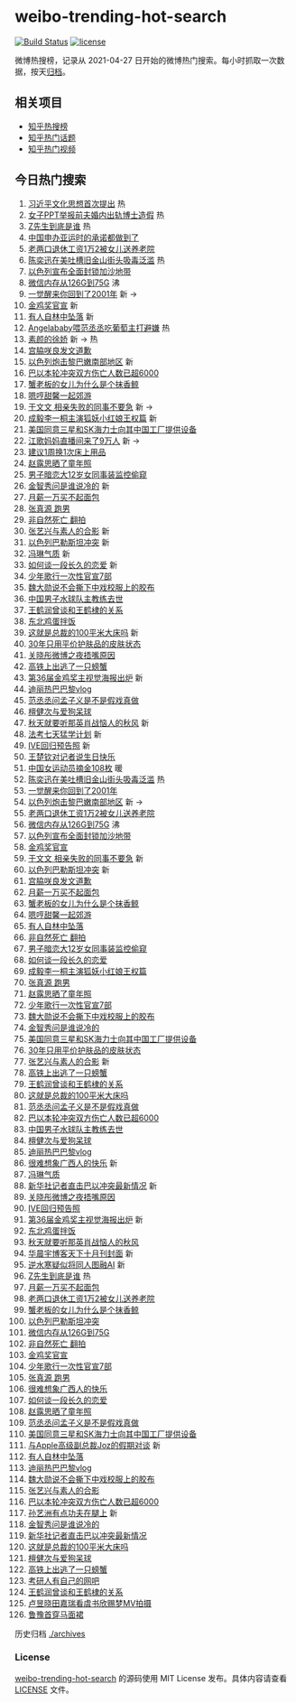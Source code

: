 # weibo-trending-hot-search

[![Build Status](https://github.com/justjavac/weibo-trending-hot-search/workflows/ci/badge.svg?branch=master)](https://github.com/justjavac/weibo-trending-hot-search/actions)
[![license](https://img.shields.io/github/license/justjavac/weibo-trending-hot-search)](https://github.com/justjavac/weibo-trending-hot-search/blob/master/LICENSE)

微博热搜榜，记录从 2021-04-27
日开始的微博热门搜索。每小时抓取一次数据，按天[归档](./archives)。

## 相关项目

- [知乎热搜榜](https://github.com/justjavac/zhihu-trending-top-search)
- [知乎热门话题](https://github.com/justjavac/zhihu-trending-hot-questions)
- [知乎热门视频](https://github.com/justjavac/zhihu-trending-hot-video)

## 今日热门搜索

<!-- BEGIN -->
<!-- 最后更新时间 Tue Oct 10 2023 02:16:35 GMT+0800 (China Standard Time) -->

1. [习近平文化思想首次提出](https://s.weibo.com//weibo?q=%23%E4%B9%A0%E8%BF%91%E5%B9%B3%E6%96%87%E5%8C%96%E6%80%9D%E6%83%B3%E9%A6%96%E6%AC%A1%E6%8F%90%E5%87%BA%23&Refer=new_time)
   热
1. [女子PPT举报前夫婚内出轨博士造假](https://s.weibo.com//weibo?q=%23%E5%A5%B3%E5%AD%90PPT%E4%B8%BE%E6%8A%A5%E5%89%8D%E5%A4%AB%E5%A9%9A%E5%86%85%E5%87%BA%E8%BD%A8%E5%8D%9A%E5%A3%AB%E9%80%A0%E5%81%87%23&t=31&band_rank=1&Refer=top)
   热
1. [Z先生到底是谁](https://s.weibo.com//weibo?q=%23Z%E5%85%88%E7%94%9F%E5%88%B0%E5%BA%95%E6%98%AF%E8%B0%81%23&t=31&band_rank=2&Refer=top)
   热
1. [中国申办亚运时的承诺都做到了](https://s.weibo.com//weibo?q=%23%E4%B8%AD%E5%9B%BD%E7%94%B3%E5%8A%9E%E4%BA%9A%E8%BF%90%E6%97%B6%E7%9A%84%E6%89%BF%E8%AF%BA%E9%83%BD%E5%81%9A%E5%88%B0%E4%BA%86%23&t=31&band_rank=3&Refer=top)
1. [老两口退休工资1万2被女儿送养老院](https://s.weibo.com//weibo?q=%23%E8%80%81%E4%B8%A4%E5%8F%A3%E9%80%80%E4%BC%91%E5%B7%A5%E8%B5%841%E4%B8%872%E8%A2%AB%E5%A5%B3%E5%84%BF%E9%80%81%E5%85%BB%E8%80%81%E9%99%A2%23&t=31&band_rank=4&Refer=top)
1. [陈奕迅在美吐槽旧金山街头吸毒泛滥](https://s.weibo.com//weibo?q=%23%E9%99%88%E5%A5%95%E8%BF%85%E5%9C%A8%E7%BE%8E%E5%90%90%E6%A7%BD%E6%97%A7%E9%87%91%E5%B1%B1%E8%A1%97%E5%A4%B4%E5%90%B8%E6%AF%92%E6%B3%9B%E6%BB%A5%23&t=31&band_rank=5&Refer=top)
   热
1. [以色列宣布全面封锁加沙地带](https://s.weibo.com//weibo?q=%23%E4%BB%A5%E8%89%B2%E5%88%97%E5%AE%A3%E5%B8%83%E5%85%A8%E9%9D%A2%E5%B0%81%E9%94%81%E5%8A%A0%E6%B2%99%E5%9C%B0%E5%B8%A6%23&t=31&band_rank=6&Refer=top)
1. [微信内存从126G到75G](https://s.weibo.com//weibo?q=%23%E5%BE%AE%E4%BF%A1%E5%86%85%E5%AD%98%E4%BB%8E126G%E5%88%B075G%23&t=31&band_rank=7&Refer=top)
   沸
1. [一觉醒来你回到了2001年](https://s.weibo.com//weibo?q=%E4%B8%80%E8%A7%89%E9%86%92%E6%9D%A5%E4%BD%A0%E5%9B%9E%E5%88%B0%E4%BA%862001%E5%B9%B4&t=31&band_rank=8&Refer=top)
   新 ->
1. [金鸡奖官宣](https://s.weibo.com//weibo?q=%23%E9%87%91%E9%B8%A1%E5%A5%96%E5%AE%98%E5%AE%A3%23&t=31&band_rank=9&Refer=top)
   新
1. [有人自林中坠落](https://s.weibo.com//weibo?q=%23%E6%9C%89%E4%BA%BA%E8%87%AA%E6%9E%97%E4%B8%AD%E5%9D%A0%E8%90%BD%23&t=31&band_rank=10&Refer=top)
   新
1. [Angelababy喂范丞丞吃葡萄主打避嫌](https://s.weibo.com//weibo?q=%23Angelababy%E5%96%82%E8%8C%83%E4%B8%9E%E4%B8%9E%E5%90%83%E8%91%A1%E8%90%84%E4%B8%BB%E6%89%93%E9%81%BF%E5%AB%8C%23&t=31&band_rank=11&Refer=top)
   热
1. [素颜的徐娇](https://s.weibo.com//weibo?q=%23%E7%B4%A0%E9%A2%9C%E7%9A%84%E5%BE%90%E5%A8%87%23&t=31&band_rank=12&Refer=top)
   新 -> 热
1. [宫脇咲良发文道歉](https://s.weibo.com//weibo?q=%23%E5%AE%AB%E8%84%87%E5%92%B2%E8%89%AF%E5%8F%91%E6%96%87%E9%81%93%E6%AD%89%23&t=31&band_rank=13&Refer=top)
1. [以色列炮击黎巴嫩南部地区](https://s.weibo.com//weibo?q=%23%E4%BB%A5%E8%89%B2%E5%88%97%E7%82%AE%E5%87%BB%E9%BB%8E%E5%B7%B4%E5%AB%A9%E5%8D%97%E9%83%A8%E5%9C%B0%E5%8C%BA%23&t=31&band_rank=14&Refer=top)
   新
1. [巴以本轮冲突双方伤亡人数已超6000](https://s.weibo.com//weibo?q=%23%E5%B7%B4%E4%BB%A5%E6%9C%AC%E8%BD%AE%E5%86%B2%E7%AA%81%E5%8F%8C%E6%96%B9%E4%BC%A4%E4%BA%A1%E4%BA%BA%E6%95%B0%E5%B7%B2%E8%B6%856000%23&t=31&band_rank=15&Refer=top)
1. [蟹老板的女儿为什么是个抹香鲸](https://s.weibo.com//weibo?q=%E8%9F%B9%E8%80%81%E6%9D%BF%E7%9A%84%E5%A5%B3%E5%84%BF%E4%B8%BA%E4%BB%80%E4%B9%88%E6%98%AF%E4%B8%AA%E6%8A%B9%E9%A6%99%E9%B2%B8&t=31&band_rank=16&Refer=top)
1. [嗯哼甜馨一起郊游](https://s.weibo.com//weibo?q=%23%E5%97%AF%E5%93%BC%E7%94%9C%E9%A6%A8%E4%B8%80%E8%B5%B7%E9%83%8A%E6%B8%B8%23&t=31&band_rank=17&Refer=top)
1. [于文文 相亲失败的同事不要急](https://s.weibo.com//weibo?q=%E4%BA%8E%E6%96%87%E6%96%87%20%E7%9B%B8%E4%BA%B2%E5%A4%B1%E8%B4%A5%E7%9A%84%E5%90%8C%E4%BA%8B%E4%B8%8D%E8%A6%81%E6%80%A5&t=31&band_rank=18&Refer=top)
   新 ->
1. [成毅李一桐主演狐妖小红娘王权篇](https://s.weibo.com//weibo?q=%23%E6%88%90%E6%AF%85%E6%9D%8E%E4%B8%80%E6%A1%90%E4%B8%BB%E6%BC%94%E7%8B%90%E5%A6%96%E5%B0%8F%E7%BA%A2%E5%A8%98%E7%8E%8B%E6%9D%83%E7%AF%87%23&t=31&band_rank=19&Refer=top)
   新
1. [美国同意三星和SK海力士向其中国工厂提供设备](https://s.weibo.com//weibo?q=%23%E7%BE%8E%E5%9B%BD%E5%90%8C%E6%84%8F%E4%B8%89%E6%98%9F%E5%92%8CSK%E6%B5%B7%E5%8A%9B%E5%A3%AB%E5%90%91%E5%85%B6%E4%B8%AD%E5%9B%BD%E5%B7%A5%E5%8E%82%E6%8F%90%E4%BE%9B%E8%AE%BE%E5%A4%87%23&t=31&band_rank=20&Refer=top)
1. [江歌妈妈直播间来了9万人](https://s.weibo.com//weibo?q=%23%E6%B1%9F%E6%AD%8C%E5%A6%88%E5%A6%88%E7%9B%B4%E6%92%AD%E9%97%B4%E6%9D%A5%E4%BA%869%E4%B8%87%E4%BA%BA%23&t=31&band_rank=21&Refer=top)
   新 ->
1. [建议1周换1次床上用品](https://s.weibo.com//weibo?q=%23%E5%BB%BA%E8%AE%AE1%E5%91%A8%E6%8D%A21%E6%AC%A1%E5%BA%8A%E4%B8%8A%E7%94%A8%E5%93%81%23&t=31&band_rank=22&Refer=top)
1. [赵露思晒了童年照](https://s.weibo.com//weibo?q=%23%E8%B5%B5%E9%9C%B2%E6%80%9D%E6%99%92%E4%BA%86%E7%AB%A5%E5%B9%B4%E7%85%A7%23&t=31&band_rank=23&Refer=top)
1. [男子暗恋大12岁女同事装监控偷窥](https://s.weibo.com//weibo?q=%23%E7%94%B7%E5%AD%90%E6%9A%97%E6%81%8B%E5%A4%A712%E5%B2%81%E5%A5%B3%E5%90%8C%E4%BA%8B%E8%A3%85%E7%9B%91%E6%8E%A7%E5%81%B7%E7%AA%A5%23&t=31&band_rank=24&Refer=top)
1. [金智秀问是谁说冷的](https://s.weibo.com//weibo?q=%23%E9%87%91%E6%99%BA%E7%A7%80%E9%97%AE%E6%98%AF%E8%B0%81%E8%AF%B4%E5%86%B7%E7%9A%84%23&t=31&band_rank=25&Refer=top)
   新
1. [月薪一万买不起面包](https://s.weibo.com//weibo?q=%23%E6%9C%88%E8%96%AA%E4%B8%80%E4%B8%87%E4%B9%B0%E4%B8%8D%E8%B5%B7%E9%9D%A2%E5%8C%85%23&t=31&band_rank=26&Refer=top)
1. [张真源 跑男](https://s.weibo.com//weibo?q=%E5%BC%A0%E7%9C%9F%E6%BA%90%20%E8%B7%91%E7%94%B7&t=31&band_rank=27&Refer=top)
1. [非自然死亡 翻拍](https://s.weibo.com//weibo?q=%E9%9D%9E%E8%87%AA%E7%84%B6%E6%AD%BB%E4%BA%A1%20%E7%BF%BB%E6%8B%8D&t=31&band_rank=28&Refer=top)
1. [张艺兴与素人的合影](https://s.weibo.com//weibo?q=%23%E5%BC%A0%E8%89%BA%E5%85%B4%E4%B8%8E%E7%B4%A0%E4%BA%BA%E7%9A%84%E5%90%88%E5%BD%B1%23&t=31&band_rank=29&Refer=top)
   新
1. [以色列巴勒斯坦冲突](https://s.weibo.com//weibo?q=%23%E4%BB%A5%E8%89%B2%E5%88%97%E5%B7%B4%E5%8B%92%E6%96%AF%E5%9D%A6%E5%86%B2%E7%AA%81%23&t=31&band_rank=30&Refer=top)
   新
1. [冯琳气质](https://s.weibo.com//weibo?q=%23%E5%86%AF%E7%90%B3%E6%B0%94%E8%B4%A8%23&t=31&band_rank=31&Refer=top)
   新
1. [如何谈一段长久的恋爱](https://s.weibo.com//weibo?q=%E5%A6%82%E4%BD%95%E8%B0%88%E4%B8%80%E6%AE%B5%E9%95%BF%E4%B9%85%E7%9A%84%E6%81%8B%E7%88%B1&t=31&band_rank=32&Refer=top)
   新
1. [少年歌行一次性官宣7部](https://s.weibo.com//weibo?q=%23%E5%B0%91%E5%B9%B4%E6%AD%8C%E8%A1%8C%E4%B8%80%E6%AC%A1%E6%80%A7%E5%AE%98%E5%AE%A37%E9%83%A8%23&t=31&band_rank=33&Refer=top)
1. [魏大勋说不会撕下中戏校服上的胶布](https://s.weibo.com//weibo?q=%23%E9%AD%8F%E5%A4%A7%E5%8B%8B%E8%AF%B4%E4%B8%8D%E4%BC%9A%E6%92%95%E4%B8%8B%E4%B8%AD%E6%88%8F%E6%A0%A1%E6%9C%8D%E4%B8%8A%E7%9A%84%E8%83%B6%E5%B8%83%23&t=31&band_rank=34&Refer=top)
1. [中国男子水球队主教练去世](https://s.weibo.com//weibo?q=%23%E4%B8%AD%E5%9B%BD%E7%94%B7%E5%AD%90%E6%B0%B4%E7%90%83%E9%98%9F%E4%B8%BB%E6%95%99%E7%BB%83%E5%8E%BB%E4%B8%96%23&t=31&band_rank=35&Refer=top)
1. [王鹤润曾谈和王鹤棣的关系](https://s.weibo.com//weibo?q=%23%E7%8E%8B%E9%B9%A4%E6%B6%A6%E6%9B%BE%E8%B0%88%E5%92%8C%E7%8E%8B%E9%B9%A4%E6%A3%A3%E7%9A%84%E5%85%B3%E7%B3%BB%23&t=31&band_rank=36&Refer=top)
1. [东北鸡蛋拌饭](https://s.weibo.com//weibo?q=%E4%B8%9C%E5%8C%97%E9%B8%A1%E8%9B%8B%E6%8B%8C%E9%A5%AD&t=31&band_rank=37&Refer=top)
1. [这就是总裁的100平米大床吗](https://s.weibo.com//weibo?q=%23%E8%BF%99%E5%B0%B1%E6%98%AF%E6%80%BB%E8%A3%81%E7%9A%84100%E5%B9%B3%E7%B1%B3%E5%A4%A7%E5%BA%8A%E5%90%97%23&t=31&band_rank=38&Refer=top)
   新
1. [30年只用平价护肤品的皮肤状态](https://s.weibo.com//weibo?q=%2330%E5%B9%B4%E5%8F%AA%E7%94%A8%E5%B9%B3%E4%BB%B7%E6%8A%A4%E8%82%A4%E5%93%81%E7%9A%84%E7%9A%AE%E8%82%A4%E7%8A%B6%E6%80%81%23&t=31&band_rank=39&Refer=top)
1. [关晓彤微博之夜捂嘴原因](https://s.weibo.com//weibo?q=%23%E5%85%B3%E6%99%93%E5%BD%A4%E5%BE%AE%E5%8D%9A%E4%B9%8B%E5%A4%9C%E6%8D%82%E5%98%B4%E5%8E%9F%E5%9B%A0%23&t=31&band_rank=40&Refer=top)
1. [高铁上出逃了一只螃蟹](https://s.weibo.com//weibo?q=%23%E9%AB%98%E9%93%81%E4%B8%8A%E5%87%BA%E9%80%83%E4%BA%86%E4%B8%80%E5%8F%AA%E8%9E%83%E8%9F%B9%23&t=31&band_rank=41&Refer=top)
1. [第36届金鸡奖主视觉海报出炉](https://s.weibo.com//weibo?q=%23%E7%AC%AC36%E5%B1%8A%E9%87%91%E9%B8%A1%E5%A5%96%E4%B8%BB%E8%A7%86%E8%A7%89%E6%B5%B7%E6%8A%A5%E5%87%BA%E7%82%89%23&t=31&band_rank=42&Refer=top)
   新
1. [迪丽热巴巴黎vlog](https://s.weibo.com//weibo?q=%23%E8%BF%AA%E4%B8%BD%E7%83%AD%E5%B7%B4%E5%B7%B4%E9%BB%8Evlog%23&t=31&band_rank=43&Refer=top)
1. [范丞丞问孟子义是不是假戏真做](https://s.weibo.com//weibo?q=%23%E8%8C%83%E4%B8%9E%E4%B8%9E%E9%97%AE%E5%AD%9F%E5%AD%90%E4%B9%89%E6%98%AF%E4%B8%8D%E6%98%AF%E5%81%87%E6%88%8F%E7%9C%9F%E5%81%9A%23&t=31&band_rank=44&Refer=top)
1. [檀健次与爱狗呆球](https://s.weibo.com//weibo?q=%E6%AA%80%E5%81%A5%E6%AC%A1%E4%B8%8E%E7%88%B1%E7%8B%97%E5%91%86%E7%90%83&t=31&band_rank=45&Refer=top)
1. [秋天就要听那英肖战恼人的秋风](https://s.weibo.com//weibo?q=%23%E7%A7%8B%E5%A4%A9%E5%B0%B1%E8%A6%81%E5%90%AC%E9%82%A3%E8%8B%B1%E8%82%96%E6%88%98%E6%81%BC%E4%BA%BA%E7%9A%84%E7%A7%8B%E9%A3%8E%23&t=31&band_rank=46&Refer=top)
   新
1. [法考七天猛学计划](https://s.weibo.com//weibo?q=%E6%B3%95%E8%80%83%E4%B8%83%E5%A4%A9%E7%8C%9B%E5%AD%A6%E8%AE%A1%E5%88%92&t=31&band_rank=47&Refer=top)
   新
1. [IVE回归预告照](https://s.weibo.com//weibo?q=IVE%E5%9B%9E%E5%BD%92%E9%A2%84%E5%91%8A%E7%85%A7&t=31&band_rank=48&Refer=top)
   新
1. [王楚钦对记者说生日快乐](https://s.weibo.com//weibo?q=%23%E7%8E%8B%E6%A5%9A%E9%92%A6%E5%AF%B9%E8%AE%B0%E8%80%85%E8%AF%B4%E7%94%9F%E6%97%A5%E5%BF%AB%E4%B9%90%23&t=31&band_rank=49&Refer=top)
1. [中国女运动员摘金108枚](https://s.weibo.com//weibo?q=%23%E4%B8%AD%E5%9B%BD%E5%A5%B3%E8%BF%90%E5%8A%A8%E5%91%98%E6%91%98%E9%87%91108%E6%9E%9A%23&t=31&band_rank=50&Refer=top)
   暖
1. [陈奕迅在美吐槽旧金山街头吸毒泛滥](https://s.weibo.com//weibo?q=%23%E9%99%88%E5%A5%95%E8%BF%85%E5%9C%A8%E7%BE%8E%E5%90%90%E6%A7%BD%E6%97%A7%E9%87%91%E5%B1%B1%E8%A1%97%E5%A4%B4%E5%90%B8%E6%AF%92%E6%B3%9B%E6%BB%A5%23&t=31&band_rank=4&Refer=top)
   热
1. [一觉醒来你回到了2001年](https://s.weibo.com//weibo?q=%E4%B8%80%E8%A7%89%E9%86%92%E6%9D%A5%E4%BD%A0%E5%9B%9E%E5%88%B0%E4%BA%862001%E5%B9%B4&t=31&band_rank=5&Refer=top)
1. [以色列炮击黎巴嫩南部地区](https://s.weibo.com//weibo?q=%23%E4%BB%A5%E8%89%B2%E5%88%97%E7%82%AE%E5%87%BB%E9%BB%8E%E5%B7%B4%E5%AB%A9%E5%8D%97%E9%83%A8%E5%9C%B0%E5%8C%BA%23&t=31&band_rank=6&Refer=top)
   新 ->
1. [老两口退休工资1万2被女儿送养老院](https://s.weibo.com//weibo?q=%23%E8%80%81%E4%B8%A4%E5%8F%A3%E9%80%80%E4%BC%91%E5%B7%A5%E8%B5%841%E4%B8%872%E8%A2%AB%E5%A5%B3%E5%84%BF%E9%80%81%E5%85%BB%E8%80%81%E9%99%A2%23&t=31&band_rank=7&Refer=top)
1. [微信内存从126G到75G](https://s.weibo.com//weibo?q=%23%E5%BE%AE%E4%BF%A1%E5%86%85%E5%AD%98%E4%BB%8E126G%E5%88%B075G%23&t=31&band_rank=8&Refer=top)
   沸
1. [以色列宣布全面封锁加沙地带](https://s.weibo.com//weibo?q=%23%E4%BB%A5%E8%89%B2%E5%88%97%E5%AE%A3%E5%B8%83%E5%85%A8%E9%9D%A2%E5%B0%81%E9%94%81%E5%8A%A0%E6%B2%99%E5%9C%B0%E5%B8%A6%23&t=31&band_rank=9&Refer=top)
1. [金鸡奖官宣](https://s.weibo.com//weibo?q=%23%E9%87%91%E9%B8%A1%E5%A5%96%E5%AE%98%E5%AE%A3%23&t=31&band_rank=10&Refer=top)
1. [于文文 相亲失败的同事不要急](https://s.weibo.com//weibo?q=%E4%BA%8E%E6%96%87%E6%96%87%20%E7%9B%B8%E4%BA%B2%E5%A4%B1%E8%B4%A5%E7%9A%84%E5%90%8C%E4%BA%8B%E4%B8%8D%E8%A6%81%E6%80%A5&t=31&band_rank=13&Refer=top)
   新
1. [以色列巴勒斯坦冲突](https://s.weibo.com//weibo?q=%23%E4%BB%A5%E8%89%B2%E5%88%97%E5%B7%B4%E5%8B%92%E6%96%AF%E5%9D%A6%E5%86%B2%E7%AA%81%23&t=31&band_rank=14&Refer=top)
   新
1. [宫脇咲良发文道歉](https://s.weibo.com//weibo?q=%23%E5%AE%AB%E8%84%87%E5%92%B2%E8%89%AF%E5%8F%91%E6%96%87%E9%81%93%E6%AD%89%23&t=31&band_rank=15&Refer=top)
1. [月薪一万买不起面包](https://s.weibo.com//weibo?q=%23%E6%9C%88%E8%96%AA%E4%B8%80%E4%B8%87%E4%B9%B0%E4%B8%8D%E8%B5%B7%E9%9D%A2%E5%8C%85%23&t=31&band_rank=16&Refer=top)
1. [蟹老板的女儿为什么是个抹香鲸](https://s.weibo.com//weibo?q=%E8%9F%B9%E8%80%81%E6%9D%BF%E7%9A%84%E5%A5%B3%E5%84%BF%E4%B8%BA%E4%BB%80%E4%B9%88%E6%98%AF%E4%B8%AA%E6%8A%B9%E9%A6%99%E9%B2%B8&t=31&band_rank=17&Refer=top)
1. [嗯哼甜馨一起郊游](https://s.weibo.com//weibo?q=%23%E5%97%AF%E5%93%BC%E7%94%9C%E9%A6%A8%E4%B8%80%E8%B5%B7%E9%83%8A%E6%B8%B8%23&t=31&band_rank=18&Refer=top)
1. [有人自林中坠落](https://s.weibo.com//weibo?q=%23%E6%9C%89%E4%BA%BA%E8%87%AA%E6%9E%97%E4%B8%AD%E5%9D%A0%E8%90%BD%23&t=31&band_rank=19&Refer=top)
1. [非自然死亡 翻拍](https://s.weibo.com//weibo?q=%E9%9D%9E%E8%87%AA%E7%84%B6%E6%AD%BB%E4%BA%A1%20%E7%BF%BB%E6%8B%8D&t=31&band_rank=20&Refer=top)
1. [男子暗恋大12岁女同事装监控偷窥](https://s.weibo.com//weibo?q=%23%E7%94%B7%E5%AD%90%E6%9A%97%E6%81%8B%E5%A4%A712%E5%B2%81%E5%A5%B3%E5%90%8C%E4%BA%8B%E8%A3%85%E7%9B%91%E6%8E%A7%E5%81%B7%E7%AA%A5%23&t=31&band_rank=23&Refer=top)
1. [如何谈一段长久的恋爱](https://s.weibo.com//weibo?q=%E5%A6%82%E4%BD%95%E8%B0%88%E4%B8%80%E6%AE%B5%E9%95%BF%E4%B9%85%E7%9A%84%E6%81%8B%E7%88%B1&t=31&band_rank=24&Refer=top)
1. [成毅李一桐主演狐妖小红娘王权篇](https://s.weibo.com//weibo?q=%23%E6%88%90%E6%AF%85%E6%9D%8E%E4%B8%80%E6%A1%90%E4%B8%BB%E6%BC%94%E7%8B%90%E5%A6%96%E5%B0%8F%E7%BA%A2%E5%A8%98%E7%8E%8B%E6%9D%83%E7%AF%87%23&t=31&band_rank=25&Refer=top)
1. [张真源 跑男](https://s.weibo.com//weibo?q=%E5%BC%A0%E7%9C%9F%E6%BA%90%20%E8%B7%91%E7%94%B7&t=31&band_rank=26&Refer=top)
1. [赵露思晒了童年照](https://s.weibo.com//weibo?q=%23%E8%B5%B5%E9%9C%B2%E6%80%9D%E6%99%92%E4%BA%86%E7%AB%A5%E5%B9%B4%E7%85%A7%23&t=31&band_rank=27&Refer=top)
1. [少年歌行一次性官宣7部](https://s.weibo.com//weibo?q=%23%E5%B0%91%E5%B9%B4%E6%AD%8C%E8%A1%8C%E4%B8%80%E6%AC%A1%E6%80%A7%E5%AE%98%E5%AE%A37%E9%83%A8%23&t=31&band_rank=28&Refer=top)
1. [魏大勋说不会撕下中戏校服上的胶布](https://s.weibo.com//weibo?q=%23%E9%AD%8F%E5%A4%A7%E5%8B%8B%E8%AF%B4%E4%B8%8D%E4%BC%9A%E6%92%95%E4%B8%8B%E4%B8%AD%E6%88%8F%E6%A0%A1%E6%9C%8D%E4%B8%8A%E7%9A%84%E8%83%B6%E5%B8%83%23&t=31&band_rank=29&Refer=top)
1. [金智秀问是谁说冷的](https://s.weibo.com//weibo?q=%23%E9%87%91%E6%99%BA%E7%A7%80%E9%97%AE%E6%98%AF%E8%B0%81%E8%AF%B4%E5%86%B7%E7%9A%84%23&t=31&band_rank=30&Refer=top)
1. [美国同意三星和SK海力士向其中国工厂提供设备](https://s.weibo.com//weibo?q=%23%E7%BE%8E%E5%9B%BD%E5%90%8C%E6%84%8F%E4%B8%89%E6%98%9F%E5%92%8CSK%E6%B5%B7%E5%8A%9B%E5%A3%AB%E5%90%91%E5%85%B6%E4%B8%AD%E5%9B%BD%E5%B7%A5%E5%8E%82%E6%8F%90%E4%BE%9B%E8%AE%BE%E5%A4%87%23&t=31&band_rank=31&Refer=top)
1. [30年只用平价护肤品的皮肤状态](https://s.weibo.com//weibo?q=%2330%E5%B9%B4%E5%8F%AA%E7%94%A8%E5%B9%B3%E4%BB%B7%E6%8A%A4%E8%82%A4%E5%93%81%E7%9A%84%E7%9A%AE%E8%82%A4%E7%8A%B6%E6%80%81%23&t=31&band_rank=32&Refer=top)
1. [张艺兴与素人的合影](https://s.weibo.com//weibo?q=%23%E5%BC%A0%E8%89%BA%E5%85%B4%E4%B8%8E%E7%B4%A0%E4%BA%BA%E7%9A%84%E5%90%88%E5%BD%B1%23&t=31&band_rank=33&Refer=top)
   新
1. [高铁上出逃了一只螃蟹](https://s.weibo.com//weibo?q=%23%E9%AB%98%E9%93%81%E4%B8%8A%E5%87%BA%E9%80%83%E4%BA%86%E4%B8%80%E5%8F%AA%E8%9E%83%E8%9F%B9%23&t=31&band_rank=34&Refer=top)
1. [王鹤润曾谈和王鹤棣的关系](https://s.weibo.com//weibo?q=%23%E7%8E%8B%E9%B9%A4%E6%B6%A6%E6%9B%BE%E8%B0%88%E5%92%8C%E7%8E%8B%E9%B9%A4%E6%A3%A3%E7%9A%84%E5%85%B3%E7%B3%BB%23&t=31&band_rank=35&Refer=top)
1. [这就是总裁的100平米大床吗](https://s.weibo.com//weibo?q=%23%E8%BF%99%E5%B0%B1%E6%98%AF%E6%80%BB%E8%A3%81%E7%9A%84100%E5%B9%B3%E7%B1%B3%E5%A4%A7%E5%BA%8A%E5%90%97%23&t=31&band_rank=36&Refer=top)
1. [范丞丞问孟子义是不是假戏真做](https://s.weibo.com//weibo?q=%23%E8%8C%83%E4%B8%9E%E4%B8%9E%E9%97%AE%E5%AD%9F%E5%AD%90%E4%B9%89%E6%98%AF%E4%B8%8D%E6%98%AF%E5%81%87%E6%88%8F%E7%9C%9F%E5%81%9A%23&t=31&band_rank=37&Refer=top)
1. [巴以本轮冲突双方伤亡人数已超6000](https://s.weibo.com//weibo?q=%23%E5%B7%B4%E4%BB%A5%E6%9C%AC%E8%BD%AE%E5%86%B2%E7%AA%81%E5%8F%8C%E6%96%B9%E4%BC%A4%E4%BA%A1%E4%BA%BA%E6%95%B0%E5%B7%B2%E8%B6%856000%23&t=31&band_rank=38&Refer=top)
1. [中国男子水球队主教练去世](https://s.weibo.com//weibo?q=%23%E4%B8%AD%E5%9B%BD%E7%94%B7%E5%AD%90%E6%B0%B4%E7%90%83%E9%98%9F%E4%B8%BB%E6%95%99%E7%BB%83%E5%8E%BB%E4%B8%96%23&t=31&band_rank=39&Refer=top)
1. [檀健次与爱狗呆球](https://s.weibo.com//weibo?q=%E6%AA%80%E5%81%A5%E6%AC%A1%E4%B8%8E%E7%88%B1%E7%8B%97%E5%91%86%E7%90%83&t=31&band_rank=40&Refer=top)
1. [迪丽热巴巴黎vlog](https://s.weibo.com//weibo?q=%23%E8%BF%AA%E4%B8%BD%E7%83%AD%E5%B7%B4%E5%B7%B4%E9%BB%8Evlog%23&t=31&band_rank=41&Refer=top)
1. [很难想象广西人的快乐](https://s.weibo.com//weibo?q=%E5%BE%88%E9%9A%BE%E6%83%B3%E8%B1%A1%E5%B9%BF%E8%A5%BF%E4%BA%BA%E7%9A%84%E5%BF%AB%E4%B9%90&t=31&band_rank=42&Refer=top)
   新
1. [冯琳气质](https://s.weibo.com//weibo?q=%23%E5%86%AF%E7%90%B3%E6%B0%94%E8%B4%A8%23&t=31&band_rank=43&Refer=top)
1. [新华社记者直击巴以冲突最新情况](https://s.weibo.com//weibo?q=%23%E6%96%B0%E5%8D%8E%E7%A4%BE%E8%AE%B0%E8%80%85%E7%9B%B4%E5%87%BB%E5%B7%B4%E4%BB%A5%E5%86%B2%E7%AA%81%E6%9C%80%E6%96%B0%E6%83%85%E5%86%B5%23&t=31&band_rank=44&Refer=top)
   新
1. [关晓彤微博之夜捂嘴原因](https://s.weibo.com//weibo?q=%23%E5%85%B3%E6%99%93%E5%BD%A4%E5%BE%AE%E5%8D%9A%E4%B9%8B%E5%A4%9C%E6%8D%82%E5%98%B4%E5%8E%9F%E5%9B%A0%23&t=31&band_rank=45&Refer=top)
1. [IVE回归预告照](https://s.weibo.com//weibo?q=IVE%E5%9B%9E%E5%BD%92%E9%A2%84%E5%91%8A%E7%85%A7&t=31&band_rank=46&Refer=top)
1. [第36届金鸡奖主视觉海报出炉](https://s.weibo.com//weibo?q=%23%E7%AC%AC36%E5%B1%8A%E9%87%91%E9%B8%A1%E5%A5%96%E4%B8%BB%E8%A7%86%E8%A7%89%E6%B5%B7%E6%8A%A5%E5%87%BA%E7%82%89%23&t=31&band_rank=47&Refer=top)
   新
1. [东北鸡蛋拌饭](https://s.weibo.com//weibo?q=%E4%B8%9C%E5%8C%97%E9%B8%A1%E8%9B%8B%E6%8B%8C%E9%A5%AD&t=31&band_rank=48&Refer=top)
1. [秋天就要听那英肖战恼人的秋风](https://s.weibo.com//weibo?q=%23%E7%A7%8B%E5%A4%A9%E5%B0%B1%E8%A6%81%E5%90%AC%E9%82%A3%E8%8B%B1%E8%82%96%E6%88%98%E6%81%BC%E4%BA%BA%E7%9A%84%E7%A7%8B%E9%A3%8E%23&t=31&band_rank=49&Refer=top)
1. [华晨宇博客天下十月刊封面](https://s.weibo.com//weibo?q=%23%E5%8D%8E%E6%99%A8%E5%AE%87%E5%8D%9A%E5%AE%A2%E5%A4%A9%E4%B8%8B%E5%8D%81%E6%9C%88%E5%88%8A%E5%B0%81%E9%9D%A2%23&t=31&band_rank=50&Refer=top)
   新
1. [逆水寒疑似将同人图融AI](https://s.weibo.com//weibo?q=%E9%80%86%E6%B0%B4%E5%AF%92%E7%96%91%E4%BC%BC%E5%B0%86%E5%90%8C%E4%BA%BA%E5%9B%BE%E8%9E%8DAI&t=31&band_rank=2&Refer=top)
   新
1. [Z先生到底是谁](https://s.weibo.com//weibo?q=%23Z%E5%85%88%E7%94%9F%E5%88%B0%E5%BA%95%E6%98%AF%E8%B0%81%23&t=31&band_rank=5&Refer=top)
   热
1. [月薪一万买不起面包](https://s.weibo.com//weibo?q=%23%E6%9C%88%E8%96%AA%E4%B8%80%E4%B8%87%E4%B9%B0%E4%B8%8D%E8%B5%B7%E9%9D%A2%E5%8C%85%23&t=31&band_rank=7&Refer=top)
1. [老两口退休工资1万2被女儿送养老院](https://s.weibo.com//weibo?q=%23%E8%80%81%E4%B8%A4%E5%8F%A3%E9%80%80%E4%BC%91%E5%B7%A5%E8%B5%841%E4%B8%872%E8%A2%AB%E5%A5%B3%E5%84%BF%E9%80%81%E5%85%BB%E8%80%81%E9%99%A2%23&t=31&band_rank=10&Refer=top)
1. [蟹老板的女儿为什么是个抹香鲸](https://s.weibo.com//weibo?q=%E8%9F%B9%E8%80%81%E6%9D%BF%E7%9A%84%E5%A5%B3%E5%84%BF%E4%B8%BA%E4%BB%80%E4%B9%88%E6%98%AF%E4%B8%AA%E6%8A%B9%E9%A6%99%E9%B2%B8&t=31&band_rank=14&Refer=top)
1. [以色列巴勒斯坦冲突](https://s.weibo.com//weibo?q=%23%E4%BB%A5%E8%89%B2%E5%88%97%E5%B7%B4%E5%8B%92%E6%96%AF%E5%9D%A6%E5%86%B2%E7%AA%81%23&t=31&band_rank=15&Refer=top)
1. [微信内存从126G到75G](https://s.weibo.com//weibo?q=%23%E5%BE%AE%E4%BF%A1%E5%86%85%E5%AD%98%E4%BB%8E126G%E5%88%B075G%23&t=31&band_rank=16&Refer=top)
1. [非自然死亡 翻拍](https://s.weibo.com//weibo?q=%E9%9D%9E%E8%87%AA%E7%84%B6%E6%AD%BB%E4%BA%A1%20%E7%BF%BB%E6%8B%8D&t=31&band_rank=19&Refer=top)
1. [金鸡奖官宣](https://s.weibo.com//weibo?q=%23%E9%87%91%E9%B8%A1%E5%A5%96%E5%AE%98%E5%AE%A3%23&t=31&band_rank=20&Refer=top)
1. [少年歌行一次性官宣7部](https://s.weibo.com//weibo?q=%23%E5%B0%91%E5%B9%B4%E6%AD%8C%E8%A1%8C%E4%B8%80%E6%AC%A1%E6%80%A7%E5%AE%98%E5%AE%A37%E9%83%A8%23&t=31&band_rank=24&Refer=top)
1. [张真源 跑男](https://s.weibo.com//weibo?q=%E5%BC%A0%E7%9C%9F%E6%BA%90%20%E8%B7%91%E7%94%B7&t=31&band_rank=25&Refer=top)
1. [很难想象广西人的快乐](https://s.weibo.com//weibo?q=%E5%BE%88%E9%9A%BE%E6%83%B3%E8%B1%A1%E5%B9%BF%E8%A5%BF%E4%BA%BA%E7%9A%84%E5%BF%AB%E4%B9%90&t=31&band_rank=26&Refer=top)
1. [如何谈一段长久的恋爱](https://s.weibo.com//weibo?q=%E5%A6%82%E4%BD%95%E8%B0%88%E4%B8%80%E6%AE%B5%E9%95%BF%E4%B9%85%E7%9A%84%E6%81%8B%E7%88%B1&t=31&band_rank=27&Refer=top)
1. [赵露思晒了童年照](https://s.weibo.com//weibo?q=%23%E8%B5%B5%E9%9C%B2%E6%80%9D%E6%99%92%E4%BA%86%E7%AB%A5%E5%B9%B4%E7%85%A7%23&t=31&band_rank=28&Refer=top)
1. [范丞丞问孟子义是不是假戏真做](https://s.weibo.com//weibo?q=%23%E8%8C%83%E4%B8%9E%E4%B8%9E%E9%97%AE%E5%AD%9F%E5%AD%90%E4%B9%89%E6%98%AF%E4%B8%8D%E6%98%AF%E5%81%87%E6%88%8F%E7%9C%9F%E5%81%9A%23&t=31&band_rank=29&Refer=top)
1. [美国同意三星和SK海力士向其中国工厂提供设备](https://s.weibo.com//weibo?q=%23%E7%BE%8E%E5%9B%BD%E5%90%8C%E6%84%8F%E4%B8%89%E6%98%9F%E5%92%8CSK%E6%B5%B7%E5%8A%9B%E5%A3%AB%E5%90%91%E5%85%B6%E4%B8%AD%E5%9B%BD%E5%B7%A5%E5%8E%82%E6%8F%90%E4%BE%9B%E8%AE%BE%E5%A4%87%23&t=31&band_rank=30&Refer=top)
1. [与Apple高级副总裁Joz的假期对谈](https://s.weibo.com//weibo?q=%E4%B8%8EApple%E9%AB%98%E7%BA%A7%E5%89%AF%E6%80%BB%E8%A3%81Joz%E7%9A%84%E5%81%87%E6%9C%9F%E5%AF%B9%E8%B0%88&t=31&band_rank=31&Refer=top)
   新
1. [有人自林中坠落](https://s.weibo.com//weibo?q=%23%E6%9C%89%E4%BA%BA%E8%87%AA%E6%9E%97%E4%B8%AD%E5%9D%A0%E8%90%BD%23&t=31&band_rank=33&Refer=top)
1. [迪丽热巴巴黎vlog](https://s.weibo.com//weibo?q=%23%E8%BF%AA%E4%B8%BD%E7%83%AD%E5%B7%B4%E5%B7%B4%E9%BB%8Evlog%23&t=31&band_rank=34&Refer=top)
1. [魏大勋说不会撕下中戏校服上的胶布](https://s.weibo.com//weibo?q=%23%E9%AD%8F%E5%A4%A7%E5%8B%8B%E8%AF%B4%E4%B8%8D%E4%BC%9A%E6%92%95%E4%B8%8B%E4%B8%AD%E6%88%8F%E6%A0%A1%E6%9C%8D%E4%B8%8A%E7%9A%84%E8%83%B6%E5%B8%83%23&t=31&band_rank=35&Refer=top)
1. [张艺兴与素人的合影](https://s.weibo.com//weibo?q=%23%E5%BC%A0%E8%89%BA%E5%85%B4%E4%B8%8E%E7%B4%A0%E4%BA%BA%E7%9A%84%E5%90%88%E5%BD%B1%23&t=31&band_rank=36&Refer=top)
1. [巴以本轮冲突双方伤亡人数已超6000](https://s.weibo.com//weibo?q=%23%E5%B7%B4%E4%BB%A5%E6%9C%AC%E8%BD%AE%E5%86%B2%E7%AA%81%E5%8F%8C%E6%96%B9%E4%BC%A4%E4%BA%A1%E4%BA%BA%E6%95%B0%E5%B7%B2%E8%B6%856000%23&t=31&band_rank=37&Refer=top)
1. [孙艺洲有点功夫在腿上](https://s.weibo.com//weibo?q=%23%E5%AD%99%E8%89%BA%E6%B4%B2%E6%9C%89%E7%82%B9%E5%8A%9F%E5%A4%AB%E5%9C%A8%E8%85%BF%E4%B8%8A%23&t=31&band_rank=38&Refer=top)
   新
1. [金智秀问是谁说冷的](https://s.weibo.com//weibo?q=%23%E9%87%91%E6%99%BA%E7%A7%80%E9%97%AE%E6%98%AF%E8%B0%81%E8%AF%B4%E5%86%B7%E7%9A%84%23&t=31&band_rank=40&Refer=top)
1. [新华社记者直击巴以冲突最新情况](https://s.weibo.com//weibo?q=%23%E6%96%B0%E5%8D%8E%E7%A4%BE%E8%AE%B0%E8%80%85%E7%9B%B4%E5%87%BB%E5%B7%B4%E4%BB%A5%E5%86%B2%E7%AA%81%E6%9C%80%E6%96%B0%E6%83%85%E5%86%B5%23&t=31&band_rank=41&Refer=top)
1. [这就是总裁的100平米大床吗](https://s.weibo.com//weibo?q=%23%E8%BF%99%E5%B0%B1%E6%98%AF%E6%80%BB%E8%A3%81%E7%9A%84100%E5%B9%B3%E7%B1%B3%E5%A4%A7%E5%BA%8A%E5%90%97%23&t=31&band_rank=42&Refer=top)
1. [檀健次与爱狗呆球](https://s.weibo.com//weibo?q=%E6%AA%80%E5%81%A5%E6%AC%A1%E4%B8%8E%E7%88%B1%E7%8B%97%E5%91%86%E7%90%83&t=31&band_rank=43&Refer=top)
1. [高铁上出逃了一只螃蟹](https://s.weibo.com//weibo?q=%23%E9%AB%98%E9%93%81%E4%B8%8A%E5%87%BA%E9%80%83%E4%BA%86%E4%B8%80%E5%8F%AA%E8%9E%83%E8%9F%B9%23&t=31&band_rank=44&Refer=top)
1. [考研人有自己的网吧](https://s.weibo.com//weibo?q=%23%E8%80%83%E7%A0%94%E4%BA%BA%E6%9C%89%E8%87%AA%E5%B7%B1%E7%9A%84%E7%BD%91%E5%90%A7%23&t=31&band_rank=46&Refer=top)
1. [王鹤润曾谈和王鹤棣的关系](https://s.weibo.com//weibo?q=%23%E7%8E%8B%E9%B9%A4%E6%B6%A6%E6%9B%BE%E8%B0%88%E5%92%8C%E7%8E%8B%E9%B9%A4%E6%A3%A3%E7%9A%84%E5%85%B3%E7%B3%BB%23&t=31&band_rank=47&Refer=top)
1. [卢昱晓田嘉瑞看虞书欣赐梦MV拍摄](https://s.weibo.com//weibo?q=%23%E5%8D%A2%E6%98%B1%E6%99%93%E7%94%B0%E5%98%89%E7%91%9E%E7%9C%8B%E8%99%9E%E4%B9%A6%E6%AC%A3%E8%B5%90%E6%A2%A6MV%E6%8B%8D%E6%91%84%23&t=31&band_rank=48&Refer=top)
1. [鲁豫首穿马面裙](https://s.weibo.com//weibo?q=%23%E9%B2%81%E8%B1%AB%E9%A6%96%E7%A9%BF%E9%A9%AC%E9%9D%A2%E8%A3%99%23&t=31&band_rank=50&Refer=top)

<!-- END -->

历史归档 [./archives](./archives)

### License

[weibo-trending-hot-search](https://github.com/justjavac/weibo-trending-hot-search)
的源码使用 MIT License 发布。具体内容请查看 [LICENSE](./LICENSE) 文件。
